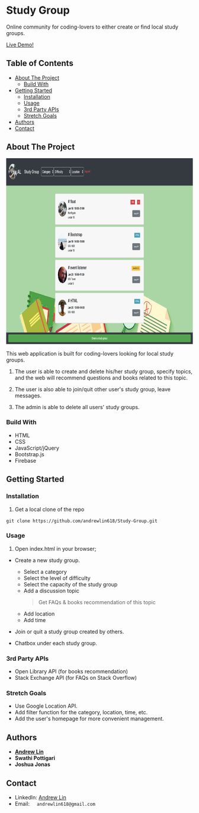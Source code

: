 # Study Group

Online community for coding-lovers to either create or find local study groups.

[Live Demo!](https://andrewlin618.github.io/Study-Group/)

## Table of Contents
* [About The Project](#about-the-project)
  * [Build With](#build-with)
* [Getting Started](#getting-started)
  * [Installation](#installation)
  * [Usage](#usage)
  * [3rd Party APIs](#3rd-Party-APIs)
  * [Stretch Goals](#stretch-goals)
* [Authors](#authors)
* [Contact](#contact)

## About The Project

<img src="assets/images/screenshot.png" height=500px alt="screenshot"></img>

This web application is built for coding-lovers looking for local study groups.

1. The user is able to create and delete his/her study group, specify topics, and the web will recommend questions and books related to this topic.

2. The user is also able to join/quit other user's study group, leave messages.

3. The admin is able to delete all users' study groups.

### Build With
- HTML
- CSS
- JavaScript/jQuery
- Bootstrap.js
- Firebase 

## Getting Started

### Installation
1. Get a local clone of the repo
```
git clone https://github.com/andrewlin618/Study-Group.git
```

### Usage
1. Open index.html in your browser;

- Create a new study group.
  - Select a category
  - Select the level of difficulty
  - Select the capacity of the study group
  - Add a discussion topic
    > Get FAQs & books recommendation of this topic
  - Add location
  - Add time

- Join or quit a study group created by others.

- Chatbox under each study group.

### 3rd Party APIs
- Open Library API (for books recommendation)
- Stack Exchange API (for FAQs on Stack Overflow)

### Stretch Goals
- Use Google Location API.
- Add filter function for the category, location, time, etc.
- Add the user's homepage for more convenient management.

## Authors
* [**Andrew Lin**](https://github.com/andrewlin618)
* **Swathi Pottigari**
* **Joshua Jonas**

## Contact
- LinkedIn: [Andrew Lin](https://www.linkedin.com/in/andrewlin618)
- Email:    &nbsp; &nbsp; `andrewlin618@gmail.com`
